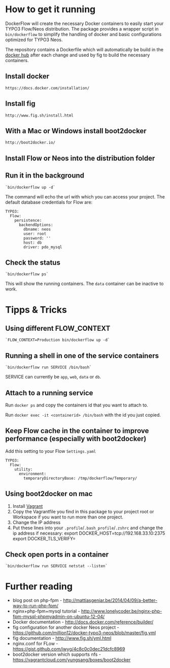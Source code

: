 # How to get it running

DockerFlow will create the necessary Docker containers to easily start your TYPO3 Flow/Neos distribution.
The package provides a wrapper script in `bin/dockerflow` to simplify the handling of docker and basic configurations
optimized for TYPO3 Neos.

The repository contains a Dockerfile which will automatically be build in the
[docker hub](https://registry.hub.docker.com/u/sebobo/shel.dockerflow/) after each change
and used by fig to build the necessary containers.

## Install docker

    https://docs.docker.com/installation/

## Install fig

    http://www.fig.sh/install.html

## With a Mac or Windows install boot2docker

    http://boot2docker.io/

## Install Flow or Neos into the distribution folder

## Run it in the background

    `bin/dockerflow up -d`
    
The command will echo the url with which you can access your project.
The default database credentials for Flow are:

    TYPO3:
      Flow:
        persistence:
          backendOptions:
            dbname: neos
            user: root
            password: ''
            host: db
            driver: pdo_mysql

## Check the status

    `bin/dockerflow ps`

This will show the running containers. The `data` container can be inactive to work.

# Tipps & Tricks

## Using different FLOW_CONTEXT

    `FLOW_CONTEXT=Production bin/dockerflow up -d`

## Running a shell in one of the service containers

    `bin/dockerflow run SERVICE /bin/bash`
    
SERVICE can currently be `app`, `web`, `data` or `db`.

## Attach to a running service

Run `docker ps` and copy the containers id that you want to attach to.

Run `docker exec -it <containerid> /bin/bash` with the id you just copied.

## Keep Flow cache in the container to improve performance (especially with boot2docker)

Add this setting to your Flow `Settings.yaml`

    TYPO3:
      Flow:
        utility:
          environment:
            temporaryDirectoryBase: /tmp/dockerflow/Temporary/
            
## Using boot2docker on mac

1. Install [Vagrant](https://www.vagrantup.com/)
1. Copy the Vagrantfile you find in this package to your project root or Workspace if you want to run more than one project.
2. Change the IP address
3. Put these lines into your `.profile`/`.bash_profile`/`.zshrc` and change the ip address if necessary:
    export DOCKER_HOST=tcp://192.168.33.10:2375
    export DOCKER_TLS_VERIFY=

## Check open ports in a container

    `bin/dockerflow run SERVICE netstat --listen`

# Further reading

* blog post on php-fpm - http://mattiasgeniar.be/2014/04/09/a-better-way-to-run-php-fpm/
* nginx+php-fpm+mysql tutorial - http://www.lonelycoder.be/nginx-php-fpm-mysql-phpmyadmin-on-ubuntu-12-04/
* Docker documentation - http://docs.docker.com/reference/builder/
* fig configuration for another docker Neos project - https://github.com/million12/docker-typo3-neos/blob/master/fig.yml
* fig documentation - http://www.fig.sh/yml.html
* nginx.conf for FLow - https://gist.github.com/iwyg/4c8c0c0dec21dcfc8969
* boot2docker version which supports nfs - https://vagrantcloud.com/yungsang/boxes/boot2docker

